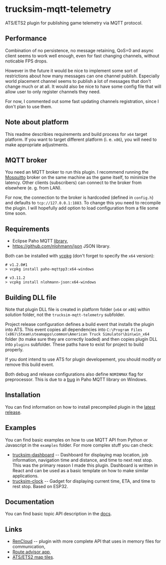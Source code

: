 # trucksim-mqtt-telemetry

ATS/ETS2 plugin for publishing game telemetry via MQTT protocol.

## Performance
Combination of no persistence, no message retaining, QoS=0 and async client seems to work well enough, even for 
fast changing channels, without noticable FPS drops.

However in the future it would be nice to implement some sort of restrictions about how many messages can one channel publish.
Especially world placement channel seems to publish a lot of messages that don't change much or at all. It would also be nice
to have some config file that will allow user to only register channels they need.

For now, I commented out some fast updating channels registration, since I don't plan to use them.

## Note about platform

This readme describies requirements and build process for ``x64`` target platform. If you want to target different platform
(i. e. ``x86``), you will need to make appropriate adjustments.

## MQTT broker

You need an MQTT broker to run this plugin. I recommend running the [Mosquitto](https://mosquitto.org/) broker on the same machine
as the game itself, to minimize the latency. Other clients (subscribers) can connect to the broker from elsewhere (e. g. from LAN).

For now, the connection to the broker is hardcoded (defined in ``config.h``) and defaults to ``tcp://127.0.0.1:1883``. To change this
you need to recompile the plugin. I will hopefully add option to load configuration from a file some time soon.

## Requirements

* Eclipse Paho MQTT [library](https://github.com/eclipse/paho.mqtt.cpp), 
* https://github.com/nlohmann/json JSON library.

Both can be installed with [vcpkg](https://vcpkg.io/en/index.html) (don't forget to specify the ``x64`` version):

```
# v1.2.0#1
> vcpkg install paho-mqttpp3:x64-windows

# v3.11.2
> vcpkg install nlohmann-json:x64-windows 
```

## Building DLL file

Note that plugin DLL file is created in platform folder (``x64`` or ``x86``) within *solution* folder, not the ``trucksim-mqtt-telemetry`` subfolder.

Project release configuration defines a build event that installs the plugin into ATS. This event copies all dependencies into 
``C:\Program Files (x86)\Steam\steamapps\common\American Truck Simulator\bin\win_x64`` folder (to make sure they are correctly loaded)
and then copies plugin DLL into ``plugins`` subfolder. These paths have to exist for project to build properly.

If you dont intend to use ATS for plugin developement, you should modify or remove this build event.

Both debug and release configurations also define ``NOMINMAX`` flag for preprocessor. This is due to a [bug](https://github.com/eclipse/paho.mqtt.cpp/issues/226) in Paho MQTT library on Windows.

## Installation

You can find information on how to install precompiled plugin in the [latest release](https://github.com/ggljzr/trucksim-mqtt-telemetry/releases/latest).

## Examples

You can find basic examples on how to use MQTT API from Python or Javascript in the ``examples`` folder. For more complex stuff you can check:

* [trucksim-dashboard](https://github.com/ggljzr/trucksim-dashboard) -- Dashboard for displaying map location, job information, navigation time and distance, and time to next rest stop. This was the primary reason I made this plugin. Dashboard is written in React and can be used as a basic template on how to make similar applications.
* [trucksim-clock](https://github.com/ggljzr/trucksim-clock) -- Gadget for displaying current time, ETA, and time to rest stop. Based on ESP32.

## Documentation

You can find basic topic API description in the [docs](docs/api.md).

## Links

* [RenCloud](https://github.com/RenCloud/scs-sdk-plugin) -- plugin with more complete API that uses in memory files for communication,
* [Route advisor app](https://github.com/mike-koch/ets2-mobile-route-advisor),
* [ATS/ETS2 map tiles](https://github.com/Unicor-p/SCS_Map_Tiles).